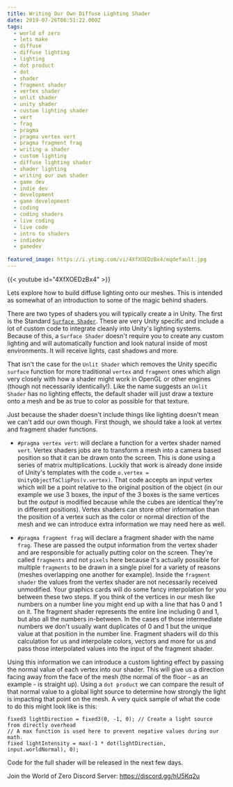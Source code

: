 ```yaml
---
title: Writing Our Own Diffuse Lighting Shader
date: 2019-07-26T06:51:22.000Z
tags:
  - world of zero
  - lets make
  - diffuse
  - diffuse lighting
  - lighting
  - dot product
  - dot
  - shader
  - fragment shader
  - vertex shader
  - unlit shader
  - unity shader
  - custom lighting shader
  - vert
  - frag
  - pragma
  - pragma vertex vert
  - pragma fragment frag
  - writing a shader
  - custom lighting
  - diffuse lighting shader
  - shader lighting
  - writing our own shader
  - game dev
  - indie dev
  - development
  - game development
  - coding
  - coding shaders
  - live coding
  - live code
  - intro to shaders
  - indiedev
  - gamedev
  
featured_image: https://i.ytimg.com/vi/4XfXOEDzBx4/mqdefault.jpg
---
```


{{< youtube id="4XfXOEDzBx4" >}}

Lets explore how to build diffuse lighting onto our meshes. This is intended as somewhat of an introduction to some of the magic behind shaders.

There are two types of shaders you will typically create a in Unity. The first is the Standard [`Surface Shader`](https://docs.unity3d.com/Manual/SL-SurfaceShaders.html). These are very Unity specific and include a lot of custom code to integrate cleanly into Unity's lighting systems. Because of this, a `Surface Shader` doesn't require you to create any custom lighting and will automatically function and look natural inside of most environments. It will receive lights, cast shadows and more.

That isn't the case for the `Unlit Shader` which removes the Unity specific `surface` function for more traditional `vertex` and `fragment` ones which align very closely with how a shader might work in OpenGL or other engines (though not necessarily identically!). Like the name suggests an `Unlit Shader` has no lighting effects, the default shader will just draw a texture onto a mesh and be as true to color as possible for that texture.

Just because the shader doesn't include things like lighting doesn't mean we can't add our own though. First though, we should take a look at vertex and fragment shader functions.

- `#pragma vertex vert`: will declare a function for a vertex shader named `vert`. Vertex shaders jobs are to transform a mesh into a camera based position so that it  can be drawn onto the screen. This is done using a series of matrix multiplications. Luckily that work is already done inside of Unity's templates with the code `o.vertex = UnityObjectToClipPos(v.vertex)`. That code accepts an input vertex which will be a point relative to the original position of the object (in our example we use 3 boxes, the *input* of the 3 boxes is the same vertices but the *output* is modified because while the cubes are identical they're in different positions). Vertex shaders can store other information than the position of a vertex such as the color or normal direction of the mesh and we can introduce extra information we may need here as well.

- `#pragma fragment frag` will declare a fragment shader with the name `frag`. These are passed the output information from the vertex shader and are responsible for actually putting color on the screen. They're called `fragments` and not `pixels` here because it's actually possible for multiple `fragments` to be drawn in a single pixel for a variety of reasons (meshes overlapping one another for example). Inside the `fragment shader` the values from the vertex shader are not necessarily received unmodified. Your graphics cards will do some fancy interpolation for you between these two steps. If you think of the vertices in our mesh like numbers on a number line you might end up with a line that has 0 and 1 on it. The fragment shader represents the entire line including 0 and 1, but also all the numbers in-between. In the cases of those intermediate numbers we don't usually want duplicates of 0 and 1 but the unique value at that position in the number line. Fragment shaders will do this calculation for us and interpolate colors, vectors and more for us and pass those interpolated values into the input of the fragment shader.

Using this information we can introduce a custom lighting effect by passing the normal value of each vertex into our shader. This will give us a direction facing away from the face of the mesh (the normal of the floor - as an example - is straight up). Using a `dot product` we can compare the result of that normal value to a global light source to determine how strongly the light is impacting that point on the mesh. A very quick sample of what the code to do this might look like is this:

```shader
fixed3 lightDirection = fixed3(0, -1, 0); // Create a light source from directly overhead
// A max function is used here to prevent negative values during our math.
fixed lightIntensity = max(-1 * dot(lightDirection, input.worldNormal), 0);
```

Code for the full shader will be released in the next few days.

Join the World of Zero Discord Server: https://discord.gg/hU5Kq2u